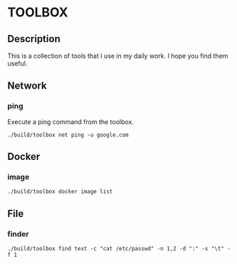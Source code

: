 # TOOLBOX

## Description

This is a collection of tools that I use in my daily work. I hope you find them useful.

## Network

### ping

Execute a ping command from the toolbox.

```shell
./build/toolbox net ping -u google.com
```

## Docker

### image
```shell
./build/toolbox docker image list
```

## File

### finder
```shell
./build/toolbox find text -c "cat /etc/passwd" -n 1,2 -d ":" -s "\t" -f 1
```
